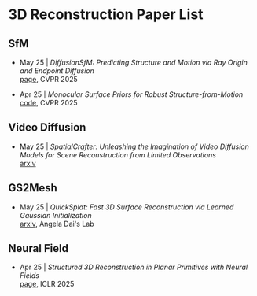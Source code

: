 # 3D Reconstruction Paper List

## SfM

- May 25 | *DiffusionSfM: Predicting Structure and Motion via Ray Origin and Endpoint Diffusion*  
  [page](https://qitaozhao.github.io/DiffusionSfM), CVPR 2025

- Apr 25 | *Monocular Surface Priors for Robust Structure-from-Motion*  
  [code](https://github.com/cvg/mpsfm), CVPR 2025

## Video Diffusion

- May 25 | *SpatialCrafter: Unleashing the Imagination of Video Diffusion Models for Scene Reconstruction from Limited Observations*  
  [arxiv](https://arxiv.org/pdf/2505.11992)

## GS2Mesh

- May 25 | *QuickSplat: Fast 3D Surface Reconstruction via Learned Gaussian Initialization*  
  [arxiv](https://arxiv.org/pdf/2505.05591), Angela Dai's Lab

## Neural Field

- Apr 25 | *Structured 3D Reconstruction in Planar Primitives with Neural Fields*  
  [page](https://neuralplane.github.io/), ICLR 2025
